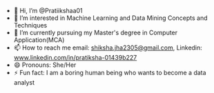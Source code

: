 - 👋 Hi, I’m @Pratiikshaa01
- 👀 I’m interested in Machine Learning and Data Mining Concepts and Techniques
- 🌱 I’m currently pursuing my Master's degree in Computer Application(MCA)
- 📫 How to reach me email: shiksha.jha2305@gmail.com, Linkedin: www.linkedin.com/in/pratiksha-01439b227
- 😄 Pronouns: She/Her
- ⚡ Fun fact: I am a boring human being who wants to become a data analyst

<!---
Pratiikshaa01/Pratiikshaa01 is a ✨ special ✨ repository because its `README.md` (this file) appears on your GitHub profile.
You can click the Preview link to take a look at your changes.
--->

